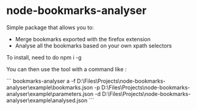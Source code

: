 # node-bookmarks-analyser
Simple package that allows you to:
- Merge bookmarks exported with the firefox extension
- Analyse all the bookmarks based on your own xpath selectors

To install, need to do npm i -g

You can then use the tool with a command like :

´´´
bookmarks-analyser a -f D:\Files\Projects\node-bookmarks-analyser\example\bookmarks.json -p D:\Files\Projects\node-bookmarks-analyser\example\parameters.json -d D:\Files\Projects\node-bookmarks-analyser\example\analysed.json
´´´
